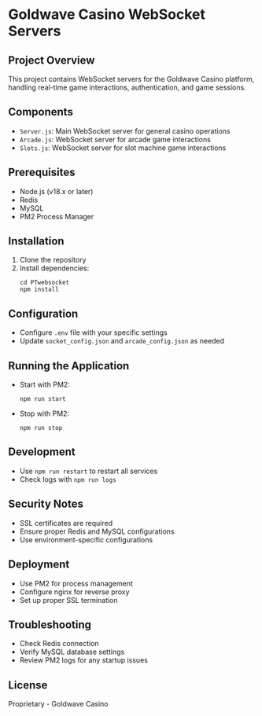 # Goldwave Casino WebSocket Servers

## Project Overview
This project contains WebSocket servers for the Goldwave Casino platform, handling real-time game interactions, authentication, and game sessions.

## Components
- `Server.js`: Main WebSocket server for general casino operations
- `Arcade.js`: WebSocket server for arcade game interactions
- `Slots.js`: WebSocket server for slot machine game interactions

## Prerequisites
- Node.js (v18.x or later)
- Redis
- MySQL
- PM2 Process Manager

## Installation
1. Clone the repository
2. Install dependencies:
   ```
   cd PTwebsocket
   npm install
   ```

## Configuration
- Configure `.env` file with your specific settings
- Update `socket_config.json` and `arcade_config.json` as needed

## Running the Application
- Start with PM2:
  ```
  npm run start
  ```
- Stop with PM2:
  ```
  npm run stop
  ```

## Development
- Use `npm run restart` to restart all services
- Check logs with `npm run logs`

## Security Notes
- SSL certificates are required
- Ensure proper Redis and MySQL configurations
- Use environment-specific configurations

## Deployment
- Use PM2 for process management
- Configure nginx for reverse proxy
- Set up proper SSL termination

## Troubleshooting
- Check Redis connection
- Verify MySQL database settings
- Review PM2 logs for any startup issues

## License
Proprietary - Goldwave Casino
